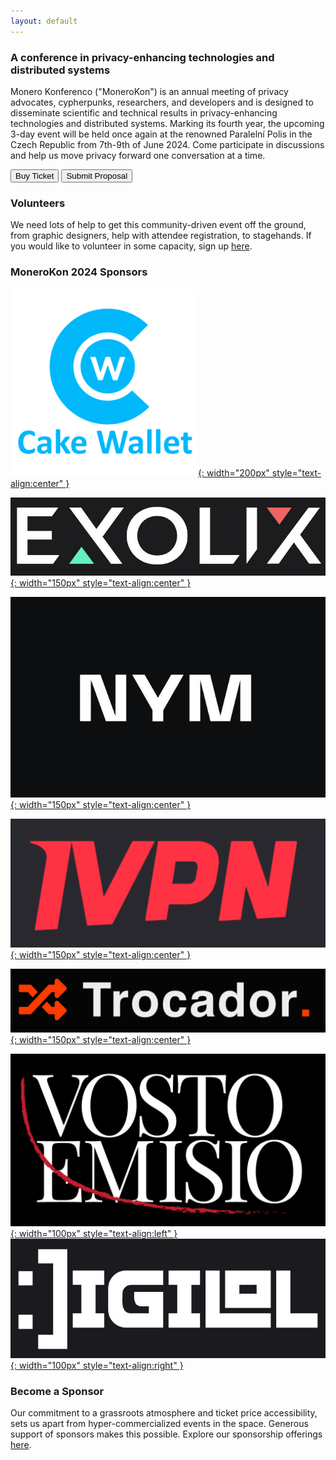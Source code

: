 ```yaml
---
layout: default
---
```


### A conference in privacy-enhancing technologies and distributed systems
Monero Konferenco ("MoneroKon") is an annual meeting of privacy advocates, cypherpunks, researchers, and developers and is designed to disseminate scientific and technical results in privacy-enhancing technologies and distributed systems. Marking its fourth year, the upcoming 3-day event will be held once again at the renowned Paralelní Polis in the Czech Republic from 7th-9th of June 2024. Come participate in discussions and help us move privacy forward one conversation at a time.

<a href="https://tickets.monerokon.org"><button class="button" style="vertical-align:middle"><span>Buy Ticket</span></button></a>  <a href="https://apply.monerokon.org"><button class="button" style="vertical-align:middle"><span>Submit Proposal</span></button></a>

### Volunteers

We need lots of help to get this community-driven event off the ground, from graphic designers, help with attendee registration, to stagehands. If you would like to volunteer in some capacity, sign up [here](https://volunteer.monerokon.org).

### MoneroKon 2024 Sponsors

[![logo](assets/img/cw-logo.png){: width="200px" style="text-align:center" }](https://cakewallet.com)

[![logo](assets/img/exolix.png){: width="150px" style="text-align:center" }](https://exolix.com) 

[![logo](assets/img/nym.png){: width="150px" style="text-align:center" }](https://nymtech.net)

[![logo](assets/img/ivpn.png){: width="150px" style="text-align:center" }](https://ivpn.net)

[![logo](assets/img/trocador.png){: width="150px" style="text-align:center" }](https://trocador.app)

[![logo](assets/img/ve.png){: width="100px" style="text-align:left" }](https://vostoemisio.com) [![logo](assets/img/digilol.png){: width="100px" style="text-align:right" }](https://www.digilol.net)

### Become a Sponsor

Our commitment to a grassroots atmosphere and ticket price accessibility, sets us apart from hyper-commercialized events in the space. Generous support of sponsors makes this possible. Explore our sponsorship offerings [here](https://monerokon.org/sponsor).

